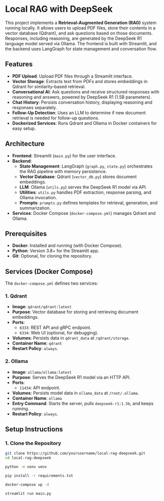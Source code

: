 # Local RAG with DeepSeek

This project implements a **Retrieval-Augmented Generation (RAG)** system running locally. It allows users to upload PDF files, store their contents in a vector database (Qdrant), and ask questions based on those documents. Responses, including reasoning, are generated by the DeepSeek R1 language model served via Ollama. The frontend is built with Streamlit, and the backend uses LangGraph for state management and conversation flow.

## Features

- **PDF Upload**: Upload PDF files through a Streamlit interface.
- **Vector Storage**: Extracts text from PDFs and stores embeddings in Qdrant for similarity-based retrieval.
- **Conversational AI**: Ask questions and receive structured responses with reasoning and answers, powered by DeepSeek R1 (1.5B parameters).
- **Chat History**: Persists conversation history, displaying reasoning and responses separately.
- **Follow-Up Detection**: Uses an LLM to determine if new document retrieval is needed for follow-up questions.
- **Dockerized Services**: Runs Qdrant and Ollama in Docker containers for easy setup.

## Architecture

- **Frontend**: Streamlit (`main.py`) for the user interface.
- **Backend**:
  - **State Management**: LangGraph (`graph.py`, `state.py`) orchestrates the RAG pipeline with memory persistence.
  - **Vector Database**: Qdrant (`vector_db.py`) stores document embeddings.
  - **LLM**: Ollama (`utils.py`) serves the DeepSeek R1 model via API.
  - **Utilities**: `utils.py` handles PDF extraction, response parsing, and Ollama invocation.
  - **Prompts**: `prompts.py` defines templates for retrieval, generation, and summarization.
- **Services**: Docker Compose (`docker-compose.yml`) manages Qdrant and Ollama.

## Prerequisites

- **Docker**: Installed and running (with Docker Compose).
- **Python**: Version 3.8+ for the Streamlit app.
- **Git**: Optional, for cloning the repository.

## Services (Docker Compose)

The `docker-compose.yml` defines two services:

### 1. Qdrant

- **Image**: `qdrant/qdrant:latest`
- **Purpose**: Vector database for storing and retrieving document embeddings.
- **Ports**:
  - `6333`: REST API and gRPC endpoint.
  - `6334`: Web UI (optional, for debugging).
- **Volumes**: Persists data in `qdrant_data` at `/qdrant/storage`.
- **Container Name**: `qdrant`
- **Restart Policy**: `always`.

### 2. Ollama

- **Image**: `ollama/ollama:latest`
- **Purpose**: Serves the DeepSeek R1 model via an HTTP API.
- **Ports**:
  - `11434`: API endpoint.
- **Volumes**: Persists model data in `ollama_data` at `/root/.ollama`.
- **Container Name**: `ollama`
- **Entry Command**: Starts the server, pulls `deepseek-r1:1.5b`, and keeps running.
- **Restart Policy**: `always`.

## Setup Instructions

### 1. Clone the Repository

```bash
git clone https://github.com/yourusername/local-rag-deepseek.git
cd local-rag-deepseek

python -m venv venv

pip install -r requirements.txt

docker-compose up -d

streamlit run main.py